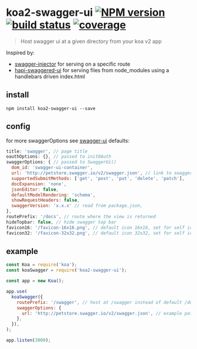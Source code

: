 # koa2-swagger-ui [![NPM version][npm-image]][npm-url] [![build status][travis-img]][travis-url] [![coverage][coverage-img]][coverage-url]

[npm-image]: https://img.shields.io/npm/v/koa2-swagger-ui.svg
[npm-url]: https://npmjs.org/package/koa2-swagger-ui
[travis-img]: https://api.travis-ci.org/scttcper/koa2-swagger-ui.svg?branch=master
[travis-url]: https://travis-ci.org/scttcper/koa2-swagger-ui
[coverage-img]: https://codecov.io/gh/scttcper/koa2-swagger-ui/branch/master/graph/badge.svg
[coverage-url]: https://codecov.io/gh/scttcper/koa2-swagger-ui

> Host swagger ui at a given directory from your koa v2 app

Inspired by:

* [swagger-injector](https://github.com/johnhof/swagger-injector) for serving on a specific route
* [hapi-swaggered-ui](https://github.com/z0mt3c/hapi-swaggered-ui) for serving files from node_modules using a handlebars driven index.html

## install

```
npm install koa2-swagger-ui --save
```

## config

for more swaggerOptions see [swagger-ui](https://github.com/swagger-api/swagger-ui#swaggerui)
defaults:

```javascript
title: 'swagger', // page title
oauthOptions: {}, // passed to initOAuth
swaggerOptions: { // passed to SwaggerUi()
  dom_id: 'swagger-ui-container',
  url: 'http://petstore.swagger.io/v2/swagger.json', // link to swagger.json
  supportedSubmitMethods: ['get', 'post', 'put', 'delete', 'patch'],
  docExpansion: 'none',
  jsonEditor: false,
  defaultModelRendering: 'schema',
  showRequestHeaders: false,
  swaggerVersion: 'x.x.x' // read from package.json,
},
routePrefix: '/docs', // route where the view is returned
hideTopbar: false, // hide swagger top bar
favicon16: '/favicon-16x16.png', // default icon 16x16, set for self icon
favicon32: '/favicon-32x32.png', // default icon 32x32, set for self icon
```

## example

```javascript
const Koa = require('koa');
const koaSwagger = require('koa2-swagger-ui');

const app = new Koa();

app.use(
  koaSwagger({
    routePrefix: '/swagger', // host at /swagger instead of default /docs
    swaggerOptions: {
      url: 'http://petstore.swagger.io/v2/swagger.json', // example path to json
    },
  }),
);

app.listen(3000);
```
